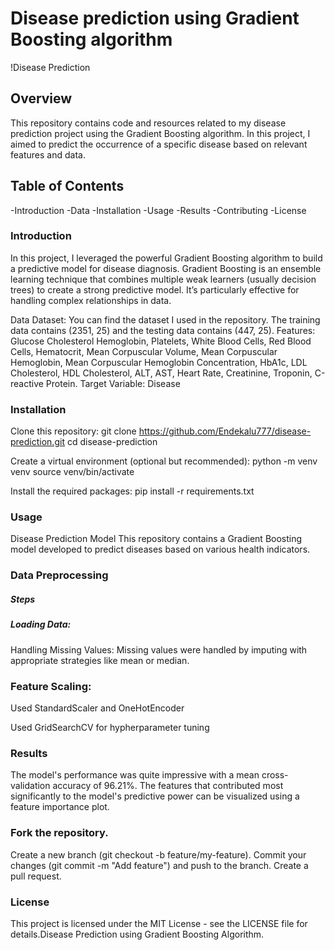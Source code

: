 # Disease prediction using Gradient Boosting algorithm
!Disease Prediction

## Overview
This repository contains code and resources related to my disease prediction project using the Gradient Boosting algorithm. In this project, I aimed to predict the occurrence of a specific disease based on relevant features and data.

## Table of Contents
-Introduction
-Data
-Installation
-Usage
-Results
-Contributing
-License
### Introduction
In this project, I leveraged the powerful Gradient Boosting algorithm to build a predictive model for disease diagnosis. Gradient Boosting is an ensemble learning technique that combines multiple weak learners (usually decision trees) to create a strong predictive model. It’s particularly effective for handling complex relationships in data.

Data
Dataset: You can find the dataset I used in the repository. The training data contains (2351, 25) and the testing data contains (447, 25).
Features: Glucose	Cholesterol	Hemoglobin, Platelets,	White Blood Cells,	Red Blood Cells,	Hematocrit,	Mean Corpuscular Volume,	Mean Corpuscular Hemoglobin,	Mean Corpuscular Hemoglobin Concentration,	HbA1c,	LDL Cholesterol,	HDL Cholesterol,	ALT,	AST,	Heart Rate,	Creatinine,	Troponin,	C-reactive Protein.	
Target Variable: Disease
### Installation
Clone this repository:
git clone https://github.com/Endekalu777/disease-prediction.git
cd disease-prediction

Create a virtual environment (optional but recommended):
python -m venv venv
source venv/bin/activate

Install the required packages:
pip install -r requirements.txt

### Usage
Disease Prediction Model
This repository contains a Gradient Boosting model developed to predict diseases based on various health indicators.

### Data Preprocessing
##### Steps
##### Loading Data:

Handling Missing Values: Missing values were handled by imputing with appropriate strategies like mean or median.

### Feature Scaling:
Used StandardScaler and OneHotEncoder

Used GridSearchCV for hypherparameter tuning

### Results
The model's performance was quite impressive with a mean cross-validation accuracy of 96.21%. The features that contributed most significantly to the model's predictive power can be visualized using a feature importance plot.

### Fork the repository.
Create a new branch (git checkout -b feature/my-feature).
Commit your changes (git commit -m "Add feature") and push to the branch.
Create a pull request.
### License
This project is licensed under the MIT License - see the LICENSE file for details.Disease Prediction using Gradient Boosting Algorithm.